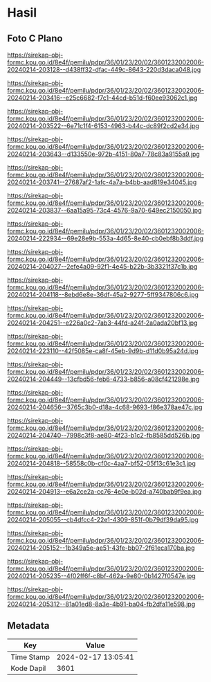 # Hasil

## Foto C Plano

https://sirekap-obj-formc.kpu.go.id/8e4f/pemilu/pdpr/36/01/23/20/02/3601232002006-20240214-203128--d438ff32-dfac-449c-8643-220d3daca048.jpg

https://sirekap-obj-formc.kpu.go.id/8e4f/pemilu/pdpr/36/01/23/20/02/3601232002006-20240214-203416--e25c6682-f7c1-44cd-b51d-f60ee93062c1.jpg

https://sirekap-obj-formc.kpu.go.id/8e4f/pemilu/pdpr/36/01/23/20/02/3601232002006-20240214-203522--6e71c1f4-6153-4963-b44c-dc89f2cd2e34.jpg

https://sirekap-obj-formc.kpu.go.id/8e4f/pemilu/pdpr/36/01/23/20/02/3601232002006-20240214-203643--d133550e-972b-4151-80a7-78c83a9155a9.jpg

https://sirekap-obj-formc.kpu.go.id/8e4f/pemilu/pdpr/36/01/23/20/02/3601232002006-20240214-203741--27687af2-1afc-4a7a-b4bb-aad819e34045.jpg

https://sirekap-obj-formc.kpu.go.id/8e4f/pemilu/pdpr/36/01/23/20/02/3601232002006-20240214-203837--6aa15a95-73c4-4576-9a70-649ec2150050.jpg

https://sirekap-obj-formc.kpu.go.id/8e4f/pemilu/pdpr/36/01/23/20/02/3601232002006-20240214-222934--69e28e9b-553a-4d65-8e40-cb0ebf8b3ddf.jpg

https://sirekap-obj-formc.kpu.go.id/8e4f/pemilu/pdpr/36/01/23/20/02/3601232002006-20240214-204027--2efe4a09-92f1-4e45-b22b-3b3321f37c1b.jpg

https://sirekap-obj-formc.kpu.go.id/8e4f/pemilu/pdpr/36/01/23/20/02/3601232002006-20240214-204118--8ebd6e8e-36df-45a2-9277-5ff9347806c6.jpg

https://sirekap-obj-formc.kpu.go.id/8e4f/pemilu/pdpr/36/01/23/20/02/3601232002006-20240214-204251--e226a0c2-7ab3-44fd-a24f-2a0ada20bf13.jpg

https://sirekap-obj-formc.kpu.go.id/8e4f/pemilu/pdpr/36/01/23/20/02/3601232002006-20240214-223110--42f5085e-ca8f-45eb-9d9b-d11d0b95a24d.jpg

https://sirekap-obj-formc.kpu.go.id/8e4f/pemilu/pdpr/36/01/23/20/02/3601232002006-20240214-204449--13cfbd56-feb6-4733-b856-a08cf421298e.jpg

https://sirekap-obj-formc.kpu.go.id/8e4f/pemilu/pdpr/36/01/23/20/02/3601232002006-20240214-204656--3765c3b0-d18a-4c68-9693-f86e378ae47c.jpg

https://sirekap-obj-formc.kpu.go.id/8e4f/pemilu/pdpr/36/01/23/20/02/3601232002006-20240214-204740--7998c3f8-ae80-4f23-b1c2-fb8585dd526b.jpg

https://sirekap-obj-formc.kpu.go.id/8e4f/pemilu/pdpr/36/01/23/20/02/3601232002006-20240214-204818--58558c0b-cf0c-4aa7-bf52-05f13c61e3c1.jpg

https://sirekap-obj-formc.kpu.go.id/8e4f/pemilu/pdpr/36/01/23/20/02/3601232002006-20240214-204913--e6a2ce2a-cc76-4e0e-b02d-a740bab9f9ea.jpg

https://sirekap-obj-formc.kpu.go.id/8e4f/pemilu/pdpr/36/01/23/20/02/3601232002006-20240214-205055--cb4dfcc4-22e1-4309-851f-0b79df39da95.jpg

https://sirekap-obj-formc.kpu.go.id/8e4f/pemilu/pdpr/36/01/23/20/02/3601232002006-20240214-205152--1b349a5e-ae51-43fe-bb07-2f61eca170ba.jpg

https://sirekap-obj-formc.kpu.go.id/8e4f/pemilu/pdpr/36/01/23/20/02/3601232002006-20240214-205235--4f02ff6f-c8bf-462a-9e80-0b1427f0547e.jpg

https://sirekap-obj-formc.kpu.go.id/8e4f/pemilu/pdpr/36/01/23/20/02/3601232002006-20240214-205312--81a01ed8-8a3e-4b91-ba04-fb2dfa11e598.jpg


## Metadata

| Key        | Value               |
| ---------- | ------------------- |
| Time Stamp | 2024-02-17 13:05:41 |
| Kode Dapil | 3601                |




